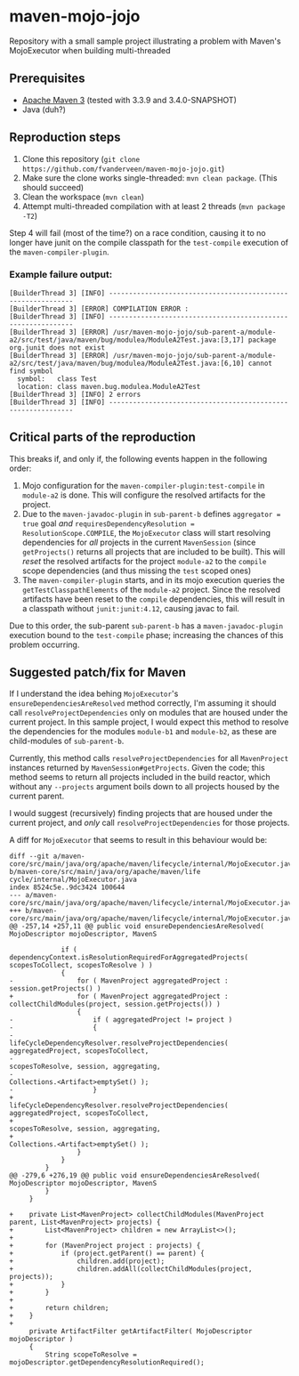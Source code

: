 # maven-mojo-jojo
Repository with a small sample project illustrating a problem with Maven's MojoExecutor when building multi-threaded

## Prerequisites
* [Apache Maven 3](https://maven.apache.org/) (tested with 3.3.9 and 3.4.0-SNAPSHOT)
* Java (duh?)

## Reproduction steps

1. Clone this repository (`git clone https://github.com/fvanderveen/maven-mojo-jojo.git`)
2. Make sure the clone works single-threaded: `mvn clean package`. (This should succeed)
3. Clean the workspace (`mvn clean`)
4. Attempt multi-threaded compilation with at least 2 threads (`mvn package -T2`)

Step 4 will fail (most of the time?) on a race condition, causing it to no longer have junit on the compile classpath for the `test-compile` execution of the `maven-compiler-plugin`.

### Example failure output:
```
[BuilderThread 3] [INFO] -------------------------------------------------------------
[BuilderThread 3] [ERROR] COMPILATION ERROR : 
[BuilderThread 3] [INFO] -------------------------------------------------------------
[BuilderThread 3] [ERROR] /usr/maven-mojo-jojo/sub-parent-a/module-a2/src/test/java/maven/bug/modulea/ModuleA2Test.java:[3,17] package org.junit does not exist
[BuilderThread 3] [ERROR] /usr/maven-mojo-jojo/sub-parent-a/module-a2/src/test/java/maven/bug/modulea/ModuleA2Test.java:[6,10] cannot find symbol
  symbol:   class Test
  location: class maven.bug.modulea.ModuleA2Test
[BuilderThread 3] [INFO] 2 errors 
[BuilderThread 3] [INFO] -------------------------------------------------------------
```

## Critical parts of the reproduction

This breaks if, and only if, the following events happen in the following order:

1. Mojo configuration for the `maven-compiler-plugin:test-compile` in `module-a2` is done. This will configure the resolved artifacts for the project.
2. Due to the `maven-javadoc-plugin` in `sub-parent-b` defines `aggregator = true` goal _and_ `requiresDependencyResolution = ResolutionScope.COMPILE`, the `MojoExecutor` class will start resolving dependencies for _all_ projects in the current `MavenSession` (since `getProjects()` returns all projects that are included to be built). This will _reset_ the resolved artifacts for the project `module-a2` to the `compile` scope dependencies (and thus missing the `test` scoped ones)
3. The `maven-compiler-plugin` starts, and in its mojo execution queries the `getTestClasspathElements` of the `module-a2` project. Since the resolved artifacts have been reset to the `compile` dependencies, this will result in a classpath without `junit:junit:4.12`, causing javac to fail.

Due to this order, the sub-parent `sub-parent-b` has a `maven-javadoc-plugin` execution bound to the `test-compile` phase; increasing the chances of this problem occurring.

## Suggested patch/fix for Maven

If I understand the idea behing `MojoExecutor`'s `ensureDependenciesAreResolved` method correctly, I'm assuming it should call `resolveProjectDependencies` only on modules that are housed under the current project. In this sample project, I would expect this method to resolve the dependencies for the modules `module-b1` and `module-b2`, as these are child-modules of `sub-parent-b`.

Currently, this method calls `resolveProjectDependencies` for all `MavenProject` instances returned by `MavenSession#getProjects`. Given the code; this method seems to return all projects included in the build reactor, which without any `--projects` argument boils down to all projects housed by the current parent.

I would suggest (recursively) finding projects that are housed under the current project, and _only_ call `resolveProjectDependencies` for those projects.

A diff for `MojoExecutor` that seems to result in this behaviour would be:
```git
diff --git a/maven-core/src/main/java/org/apache/maven/lifecycle/internal/MojoExecutor.java b/maven-core/src/main/java/org/apache/maven/life
cycle/internal/MojoExecutor.java
index 8524c5e..9dc3424 100644
--- a/maven-core/src/main/java/org/apache/maven/lifecycle/internal/MojoExecutor.java
+++ b/maven-core/src/main/java/org/apache/maven/lifecycle/internal/MojoExecutor.java
@@ -257,14 +257,11 @@ public void ensureDependenciesAreResolved( MojoDescriptor mojoDescriptor, MavenS
 
             if ( dependencyContext.isResolutionRequiredForAggregatedProjects( scopesToCollect, scopesToResolve ) )
             {
-                for ( MavenProject aggregatedProject : session.getProjects() )
+                for ( MavenProject aggregatedProject : collectChildModules(project, session.getProjects()) )
                 {
-                    if ( aggregatedProject != project )
-                    {
-                        lifeCycleDependencyResolver.resolveProjectDependencies( aggregatedProject, scopesToCollect,
-                                                                                scopesToResolve, session, aggregating,
-                                                                                Collections.<Artifact>emptySet() );
-                    }
+                    lifeCycleDependencyResolver.resolveProjectDependencies( aggregatedProject, scopesToCollect,
+                                                                            scopesToResolve, session, aggregating,
+                                                                            Collections.<Artifact>emptySet() );
                 }
             }
         }
@@ -279,6 +276,19 @@ public void ensureDependenciesAreResolved( MojoDescriptor mojoDescriptor, MavenS
         }
     }
 
+    private List<MavenProject> collectChildModules(MavenProject parent, List<MavenProject> projects) {
+        List<MavenProject> children = new ArrayList<>();
+        
+        for (MavenProject project : projects) {
+            if (project.getParent() == parent) {
+                children.add(project);
+                children.addAll(collectChildModules(project, projects));
+            }
+        }
+        
+        return children;
+    }
+    
     private ArtifactFilter getArtifactFilter( MojoDescriptor mojoDescriptor )
     {
         String scopeToResolve = mojoDescriptor.getDependencyResolutionRequired();
```

